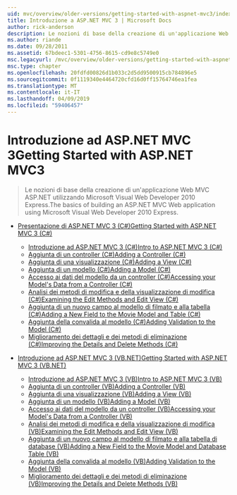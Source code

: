 ```yaml
---
uid: mvc/overview/older-versions/getting-started-with-aspnet-mvc3/index
title: Introduzione a ASP.NET MVC 3 | Microsoft Docs
author: rick-anderson
description: Le nozioni di base della creazione di un'applicazione Web MVC ASP.NET utilizzando Microsoft Visual Web Developer 2010 Express.
ms.author: riande
ms.date: 09/28/2011
ms.assetid: 67bdeec1-5301-4756-8615-cd9e8c5749e0
msc.legacyurl: /mvc/overview/older-versions/getting-started-with-aspnet-mvc3
msc.type: chapter
ms.openlocfilehash: 20fdfd00826d1b033c2d5dd9500915cb784896e5
ms.sourcegitcommit: 0f1119340e4464720cfd16d0ff15764746ea1fea
ms.translationtype: MT
ms.contentlocale: it-IT
ms.lasthandoff: 04/09/2019
ms.locfileid: "59406457"
---
```

# <a name="getting-started-with-aspnet-mvc3"></a><span data-ttu-id="7e044-103">Introduzione ad ASP.NET MVC 3</span><span class="sxs-lookup"><span data-stu-id="7e044-103">Getting Started with ASP.NET MVC3</span></span>

> <span data-ttu-id="7e044-104">Le nozioni di base della creazione di un'applicazione Web MVC ASP.NET utilizzando Microsoft Visual Web Developer 2010 Express.</span><span class="sxs-lookup"><span data-stu-id="7e044-104">The basics of building an ASP.NET MVC Web application using Microsoft Visual Web Developer 2010 Express.</span></span>


- [<span data-ttu-id="7e044-105">Presentazione di ASP.NET MVC 3 (C#)</span><span class="sxs-lookup"><span data-stu-id="7e044-105">Getting Started with ASP.NET MVC 3 (C#)</span></span>](cs/index.md)

    - [<span data-ttu-id="7e044-106">Introduzione ad ASP.NET MVC 3 (C#)</span><span class="sxs-lookup"><span data-stu-id="7e044-106">Intro to ASP.NET MVC 3 (C#)</span></span>](cs/intro-to-aspnet-mvc-3.md)
    - [<span data-ttu-id="7e044-107">Aggiunta di un controller (C#)</span><span class="sxs-lookup"><span data-stu-id="7e044-107">Adding a Controller (C#)</span></span>](cs/adding-a-controller.md)
    - [<span data-ttu-id="7e044-108">Aggiunta di una visualizzazione (C#)</span><span class="sxs-lookup"><span data-stu-id="7e044-108">Adding a View (C#)</span></span>](cs/adding-a-view.md)
    - [<span data-ttu-id="7e044-109">Aggiunta di un modello (C#)</span><span class="sxs-lookup"><span data-stu-id="7e044-109">Adding a Model (C#)</span></span>](cs/adding-a-model.md)
    - [<span data-ttu-id="7e044-110">Accesso ai dati del modello da un controller (C#)</span><span class="sxs-lookup"><span data-stu-id="7e044-110">Accessing your Model's Data from a Controller (C#)</span></span>](cs/accessing-your-models-data-from-a-controller.md)
    - [<span data-ttu-id="7e044-111">Analisi dei metodi di modifica e della visualizzazione di modifica (C#)</span><span class="sxs-lookup"><span data-stu-id="7e044-111">Examining the Edit Methods and Edit View (C#)</span></span>](cs/examining-the-edit-methods-and-edit-view.md)
    - [<span data-ttu-id="7e044-112">Aggiunta di un nuovo campo al modello di filmato e alla tabella (C#)</span><span class="sxs-lookup"><span data-stu-id="7e044-112">Adding a New Field to the Movie Model and Table (C#)</span></span>](cs/adding-a-new-field.md)
    - [<span data-ttu-id="7e044-113">Aggiunta della convalida al modello (C#)</span><span class="sxs-lookup"><span data-stu-id="7e044-113">Adding Validation to the Model (C#)</span></span>](cs/adding-validation-to-the-model.md)
    - [<span data-ttu-id="7e044-114">Miglioramento dei dettagli e dei metodi di eliminazione (C#)</span><span class="sxs-lookup"><span data-stu-id="7e044-114">Improving the Details and Delete Methods (C#)</span></span>](cs/improving-the-details-and-delete-methods.md)
- [<span data-ttu-id="7e044-115">Introduzione ad ASP.NET MVC 3 (VB.NET)</span><span class="sxs-lookup"><span data-stu-id="7e044-115">Getting Started with ASP.NET MVC 3 (VB.NET)</span></span>](vb/index.md)

    - [<span data-ttu-id="7e044-116">Introduzione ad ASP.NET MVC 3 (VB)</span><span class="sxs-lookup"><span data-stu-id="7e044-116">Intro to ASP.NET MVC 3 (VB)</span></span>](vb/intro-to-aspnet-mvc-3.md)
    - [<span data-ttu-id="7e044-117">Aggiunta di un controller (VB)</span><span class="sxs-lookup"><span data-stu-id="7e044-117">Adding a Controller (VB)</span></span>](vb/adding-a-controller.md)
    - [<span data-ttu-id="7e044-118">Aggiunta di una visualizzazione (VB)</span><span class="sxs-lookup"><span data-stu-id="7e044-118">Adding a View (VB)</span></span>](vb/adding-a-view.md)
    - [<span data-ttu-id="7e044-119">Aggiunta di un modello (VB)</span><span class="sxs-lookup"><span data-stu-id="7e044-119">Adding a Model (VB)</span></span>](vb/adding-a-model.md)
    - [<span data-ttu-id="7e044-120">Accesso ai dati del modello da un controller (VB)</span><span class="sxs-lookup"><span data-stu-id="7e044-120">Accessing your Model's Data from a Controller (VB)</span></span>](vb/accessing-your-models-data-from-a-controller.md)
    - [<span data-ttu-id="7e044-121">Analisi dei metodi di modifica e della visualizzazione di modifica (VB)</span><span class="sxs-lookup"><span data-stu-id="7e044-121">Examining the Edit Methods and Edit View (VB)</span></span>](vb/examining-the-edit-methods-and-edit-view.md)
    - [<span data-ttu-id="7e044-122">Aggiunta di un nuovo campo al modello di filmato e alla tabella di database (VB)</span><span class="sxs-lookup"><span data-stu-id="7e044-122">Adding a New Field to the Movie Model and Database Table (VB)</span></span>](vb/adding-a-new-field.md)
    - [<span data-ttu-id="7e044-123">Aggiunta della convalida al modello (VB)</span><span class="sxs-lookup"><span data-stu-id="7e044-123">Adding Validation to the Model (VB)</span></span>](vb/adding-validation-to-the-model.md)
    - [<span data-ttu-id="7e044-124">Miglioramento dei dettagli e dei metodi di eliminazione (VB)</span><span class="sxs-lookup"><span data-stu-id="7e044-124">Improving the Details and Delete Methods (VB)</span></span>](vb/improving-the-details-and-delete-methods.md)
